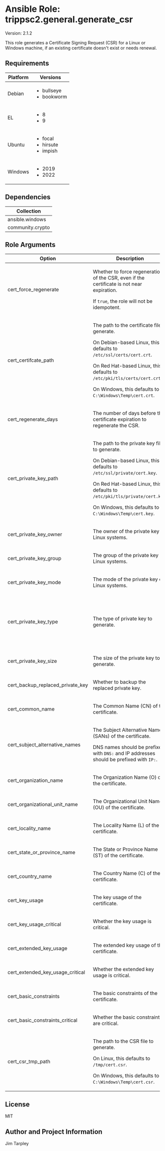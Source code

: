 <!-- BEGIN_ANSIBLE_DOCS -->

# Ansible Role: trippsc2.general.generate_csr
Version: 2.1.2

This role generates a Certificate Signing Request (CSR) for a Linux or Windows machine, if an existing certificate doesn't exist or needs renewal.

## Requirements

| Platform | Versions |
| -------- | -------- |
| Debian | <ul><li>bullseye</li><li>bookworm</li></ul> |
| EL | <ul><li>8</li><li>9</li></ul> |
| Ubuntu | <ul><li>focal</li><li>hirsute</li><li>impish</li></ul> |
| Windows | <ul><li>2019</li><li>2022</li></ul> |

## Dependencies

| Collection |
| ---------- |
| ansible.windows |
| community.crypto |

## Role Arguments
|Option|Description|Type|Required|Choices|Default|
|---|---|---|---|---|---|
| cert_force_regenerate | <p>Whether to force regeneration of the CSR, even if the certificate is not near expiration.</p><p>If `true`, the role will not be idempotent.</p> | bool | no |  | false |
| cert_certifcate_path | <p>The path to the certificate file to generate.</p><p>On Debian-based Linux, this defaults to `/etc/ssl/certs/cert.crt`.</p><p>On Red Hat-based Linux, this defaults to `/etc/pki/tls/certs/cert.crt`.</p><p>On Windows, this defaults to `C:\Windows\Temp\cert.crt`.</p> | path | no |  | OS Specific |
| cert_regenerate_days | <p>The number of days before the certificate expiration to regenerate the CSR.</p> | int | no |  | 30 |
| cert_private_key_path | <p>The path to the private key file to generate.</p><p>On Debian-based Linux, this defaults to `/etc/ssl/private/cert.key`.</p><p>On Red Hat-based Linux, this defaults to `/etc/pki/tls/private/cert.key`.</p><p>On Windows, this defaults to `C:\Windows\Temp\cert.key`.</p> | path | no |  | OS Specific |
| cert_private_key_owner | <p>The owner of the private key on Linux systems.</p> | str | no |  | root |
| cert_private_key_group | <p>The group of the private key on Linux systems.</p> | str | no |  | root |
| cert_private_key_mode | <p>The mode of the private key on Linux systems.</p> | str | no |  | 0600 |
| cert_private_key_type | <p>The type of private key to generate.</p> | str | no | <ul><li>DSA</li><li>ECC</li><li>Ed25519</li><li>Ed448</li><li>RSA</li><li>X25519</li><li>X448</li></ul> | RSA |
| cert_private_key_size | <p>The size of the private key to generate.</p> | int | no |  | 2048 |
| cert_backup_replaced_private_key | <p>Whether to backup the replaced private key.</p> | bool | no |  | true |
| cert_common_name | <p>The Common Name (CN) of the certificate.</p> | str | no |  | {{ inventory_hostname }} |
| cert_subject_alternative_names | <p>The Subject Alternative Names (SANs) of the certificate.</p><p>DNS names should be prefixed with `DNS:` and IP addresses should be prefixed with `IP:`.</p> | list of 'str' | no |  |  |
| cert_organization_name | <p>The Organization Name (O) of the certificate.</p> | str | no |  |  |
| cert_organizational_unit_name | <p>The Organizational Unit Name (OU) of the certificate.</p> | str | no |  |  |
| cert_locality_name | <p>The Locality Name (L) of the certificate.</p> | str | no |  |  |
| cert_state_or_province_name | <p>The State or Province Name (ST) of the certificate.</p> | str | no |  |  |
| cert_country_name | <p>The Country Name (C) of the certificate.</p> | str | no |  |  |
| cert_key_usage | <p>The key usage of the certificate.</p> | list of 'str' | no |  | ["digitalSignature", "keyEncipherment"] |
| cert_key_usage_critical | <p>Whether the key usage is critical.</p> | bool | no |  | true |
| cert_extended_key_usage | <p>The extended key usage of the certificate.</p> | list of 'str' | no |  | ["serverAuth", "clientAuth"] |
| cert_extended_key_usage_critical | <p>Whether the extended key usage is critical.</p> | bool | no |  | true |
| cert_basic_constraints | <p>The basic constraints of the certificate.</p> | list of 'str' | no |  |  |
| cert_basic_constraints_critical | <p>Whether the basic constraints are critical.</p> | bool | no |  | true |
| cert_csr_tmp_path | <p>The path to the CSR file to generate.</p><p>On Linux, this defaults to `/tmp/cert.csr`.</p><p>On Windows, this defaults to `C:\Windows\Temp\cert.csr`.</p> | path | no |  | OS Specific |


## License
MIT

## Author and Project Information
Jim Tarpley
<!-- END_ANSIBLE_DOCS -->

